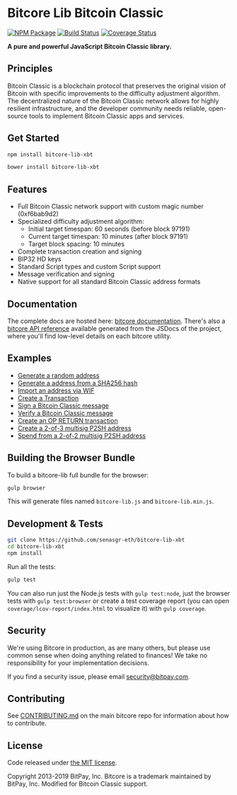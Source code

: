 # Bitcore Lib Bitcoin Classic

[![NPM Package](https://img.shields.io/npm/v/bitcore-lib.svg?style=flat-square)](https://www.npmjs.org/package/bitcore-lib)
[![Build Status](https://img.shields.io/travis/bitpay/bitcore-lib.svg?branch=master&style=flat-square)](https://travis-ci.org/bitpay/bitcore-lib)
[![Coverage Status](https://img.shields.io/coveralls/bitpay/bitcore-lib.svg?style=flat-square)](https://coveralls.io/r/bitpay/bitcore-lib)

**A pure and powerful JavaScript Bitcoin Classic library.**

## Principles

Bitcoin Classic is a blockchain protocol that preserves the original vision of Bitcoin with specific improvements to the difficulty adjustment algorithm. The decentralized nature of the Bitcoin Classic network allows for highly resilient infrastructure, and the developer community needs reliable, open-source tools to implement Bitcoin Classic apps and services.

## Get Started

```sh
npm install bitcore-lib-xbt
```

```sh
bower install bitcore-lib-xbt
```

## Features

- Full Bitcoin Classic network support with custom magic number (0xf6bab9d2)
- Specialized difficulty adjustment algorithm:
  - Initial target timespan: 60 seconds (before block 97191)
  - Current target timespan: 10 minutes (after block 97191)
  - Target block spacing: 10 minutes
- Complete transaction creation and signing
- BIP32 HD keys
- Standard Script types and custom Script support
- Message verification and signing
- Native support for all standard Bitcoin Classic address formats

## Documentation

The complete docs are hosted here: [bitcore documentation](docs/). There's also a [bitcore API reference](docs/index.md) available generated from the JSDocs of the project, where you'll find low-level details on each bitcore utility.

## Examples

- [Generate a random address](docs/examples.md#generate-a-random-address)
- [Generate a address from a SHA256 hash](docs/examples.md#generate-a-address-from-a-sha256-hash)
- [Import an address via WIF](docs/examples.md#import-an-address-via-wif)
- [Create a Transaction](docs/examples.md#create-a-transaction)
- [Sign a Bitcoin Classic message](docs/examples.md#sign-a-bitcoin-message)
- [Verify a Bitcoin Classic message](docs/examples.md#verify-a-bitcoin-message)
- [Create an OP RETURN transaction](docs/examples.md#create-an-op-return-transaction)
- [Create a 2-of-3 multisig P2SH address](docs/examples.md#create-a-2-of-3-multisig-p2sh-address)
- [Spend from a 2-of-2 multisig P2SH address](docs/examples.md#spend-from-a-2-of-2-multisig-p2sh-address)

## Building the Browser Bundle

To build a bitcore-lib full bundle for the browser:

```sh
gulp browser
```

This will generate files named `bitcore-lib.js` and `bitcore-lib.min.js`.

## Development & Tests

```sh
git clone https://github.com/senasgr-eth/bitcore-lib-xbt
cd bitcore-lib-xbt
npm install
```

Run all the tests:

```sh
gulp test
```

You can also run just the Node.js tests with `gulp test:node`, just the browser tests with `gulp test:browser` or create a test coverage report (you can open `coverage/lcov-report/index.html` to visualize it) with `gulp coverage`.

## Security

We're using Bitcore in production, as are many others, but please use common sense when doing anything related to finances! We take no responsibility for your implementation decisions.

If you find a security issue, please email security@bitpay.com.

## Contributing

See [CONTRIBUTING.md](https://github.com/bitpay/bitcore/blob/master/Contributing.md) on the main bitcore repo for information about how to contribute.

## License

Code released under [the MIT license](https://github.com/bitpay/bitcore/blob/master/LICENSE).

Copyright 2013-2019 BitPay, Inc. Bitcore is a trademark maintained by BitPay, Inc.
Modified for Bitcoin Classic support.

